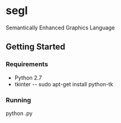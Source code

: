 # segl
Semantically Enhanced Graphics Language

## Getting Started

### Requirements

- Python 2.7
- tkinter -- sudo apt-get install python-tk

### Running

python <file>.py
